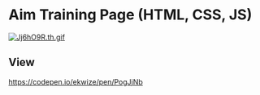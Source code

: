 # Aim Training Page (HTML, CSS, JS)

[![Jj6hO9R.th.gif](https://iili.io/Jj6hO9R.th.gif)](https://freeimage.host/i/Jj6hO9R)

## View

<https://codepen.io/ekwize/pen/PogJjNb>
